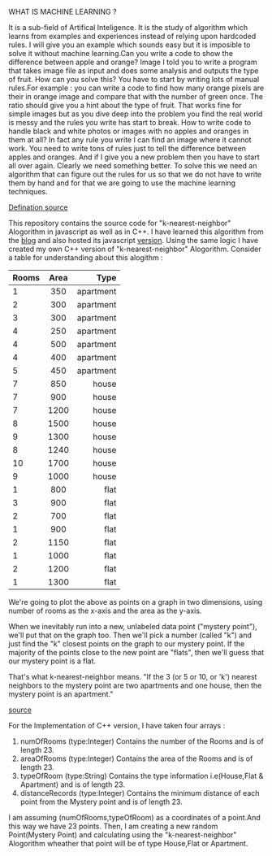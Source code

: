 WHAT IS MACHINE LEARNING ?

It is a sub-field of Artifical Inteligence. It is the study of algorithm which learns from examples and experiences instead of relying upon hardcoded rules. I will give you an example which sounds easy but it is imposible to solve it without machine learning.Can you write a code to show the difference between apple and orange? Image I told you to write a program that takes image file as input and does some analysis and outputs the type of fruit. How can you solve this? You have to start by writing lots of manual rules.For example : you can write a code to find how many orange pixels are their in orange image and compare that with the number of green once. The ratio should give you a hint about the type of fruit. That works fine for simple images but as you dive deep into the problem you find the real world is messy and the rules you write has start to break.
How to write code to handle black and white photos or images with no apples and oranges in them at all? In fact any rule you write I can find an image where it cannot work. You need to write tons of rules just to tell the difference between apples and oranges. And if I give you a new problem then you have to start all over again. Clearly we need something better. To solve this we need an algorithm that can figure out the rules for us so that we do not have to write them by hand and for that we are going to use the machine learning techniques.

[Defination source](https://www.youtube.com/watch?v=cKxRvEZd3Mw&list=PLT6elRN3Aer7ncFlaCz8Zz-4B5cnsrOMt)

This repository contains the source code for  "k-nearest-neighbor" Alogorithm in javascript as well as in C++. I have learned this algorithm from the [blog](http://burakkanber.com/blog/machine-learning-in-js-k-nearest-neighbor-part-1/)  and also hosted its javascript [version](https://mlalgorithm.herokuapp.com/).
Using the same logic I have created my own C++ version of "k-nearest-neighbor" Alogorithm.
Consider a table for understanding about this alogithm :

| Rooms| Area | Type      |
| -----|:----:| ---------:|
| 1    | 350  | apartment |
| 2    | 300  | apartment |
| 3    | 300  | apartment |
| 4    | 250  | apartment |
| 4    | 500  | apartment |
| 4    | 400  | apartment |
| 5    | 450  | apartment |
| 7    | 850  | house     |
| 7    | 900  | house     |
| 7    | 1200 | house     |
| 8    | 1500 | house     |
| 9    | 1300 | house     |
| 8    | 1240 | house     |
| 10   | 1700 | house     |
| 9    | 1000 | house     |
| 1    | 800  | flat      |
| 3    | 900  | flat      |
| 2    | 700  | flat      |
| 1    | 900  | flat      |
| 2    | 1150 | flat      |
| 1    | 1000 | flat      |
| 2    | 1200 | flat      |
| 1    | 1300 | flat      |

We're going to plot the above as points on a graph in two dimensions, using number of rooms as the x-axis and the area as the y-axis.

When we inevitably run into a new, unlabeled data point ("mystery point"), we'll put that on the graph too. Then we'll pick a number (called "k") and just find the "k" closest points on the graph to our mystery point. If the majority of the points close to the new point are "flats", then we'll guess that our mystery point is a flat.

That's what k-nearest-neighbor means. "If the 3 (or 5 or 10, or 'k') nearest neighbors to the mystery point are two apartments and one house, then the mystery point is an apartment."

[source](http://burakkanber.com/blog/machine-learning-in-js-k-nearest-neighbor-part-1/)

For the Implementation of C++ version, I have taken four arrays :
1) numOfRooms      (type:Integer) Contains the number of the Rooms and is of length 23.
2) areaOfRooms     (type:Integer) Contains the area   of the Rooms and is of length 23.
3) typeOfRoom      (type:String)  Contains the type information i.e(House,Flat & Apartment) and is of length 23.
4) distanceRecords (type:Integer) Contains the minimum distance of each point from the Mystery point and is of length 23.

I am assuming  (numOfRooms,typeOfRoom) as a coordinates of a point.And this way we have 23 points.
Then, I am creating a new random Point(Mystery Point) and calculating using the "k-nearest-neighbor" Alogorithm wheather
that point will be of type House,Flat or Apartment.
